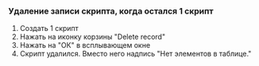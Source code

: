 ### Удаление записи скрипта, когда остался 1 скрипт
1. Создать 1 скрипт
1. Нажать на иконку корзины "Delete record"
1. Нажать на "ОК" в всплывающем окне
1. Скрипт удалился. Вместо него надпись "Нет элементов в таблице."
